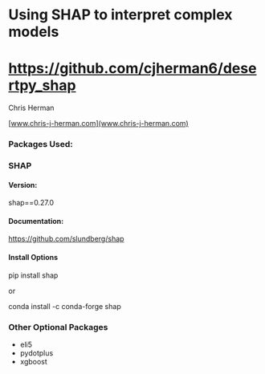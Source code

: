 # Using SHAP to interpret complex models
# https://github.com/cjherman6/desertpy_shap


Chris Herman

[www.chris-j-herman.com](www.chris-j-herman.com)

### Packages Used:
### SHAP

#### Version:
shap==0.27.0

#### Documentation:
https://github.com/slundberg/shap

#### Install Options

pip install shap

or

conda install -c conda-forge shap


### Other Optional Packages
* eli5
* pydotplus
* xgboost
